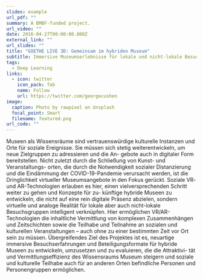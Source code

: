 ```yaml
---
slides: example
url_pdf: ""
summary: A BMBF-funded project.
url_video: ""
date: 2016-04-27T00:00:00.000Z
external_link: ""
url_slides: ""
title: "GOETHE LIVE 3D: Gemeinsam im hybriden Museum"
subtitle: Immersive Museumserlebnisse für lokale und nicht-lokale Besuchsgruppen
tags:
  - Deep Learning
links:
  - icon: twitter
    icon_pack: fab
    name: Follow
    url: https://twitter.com/georgecushen
image:
  caption: Photo by rawpixel on Unsplash
  focal_point: Smart
  filename: featured.png
url_code: ""
---
```

Museen als Wissensräume sind vertrauenswürdige kulturelle Instanzen und Orte für
soziale Ereignisse. Sie müssen sich stetig weiterentwickeln, um neue Zielgruppen zu adressieren und die An-
gebote auch in digitaler Form bereitstellen. Nicht zuletzt durch die Schließung von Kunst- und Veranstaltungs-
orten, die durch die Notwendigkeit sozialer Distanzierung und die Eindämmung der COVID-19-Pandemie
verursacht werden, ist die Dringlichkeit virtueller Museumsangebote in den Fokus gerückt. Soziale VR- und
AR-Technologien erlauben es hier, einen vielversprechenden Schritt weiter zu gehen und Konzepte für zu-
künftige hybride Museen zu entwickeln, die nicht auf eine rein digitale Präsenz abzielen, sondern virtuelle und
analoge Realität für lokale aber auch nicht-lokale Besuchsgruppen intelligent verknüpfen. Hier ermöglichen
VR/AR-Technologien die inhaltliche Vermittlung von komplexen Zusammenhängen und Zeitschichten sowie
die Teilhabe und Teilnahme an sozialen und kulturellen Veranstaltungen – auch ohne zu einer bestimmten Zeit
vor Ort sein zu müssen. Übergreifendes Ziel des Projektes ist es, neuartige immersive Besuchserfahrungen
und Beteiligungsformate für hybride Museen zu entwickeln, umzusetzen und zu evaluieren, die die Attraktivi-
tät und Vermittlungseffizienz des Wissensraums Museum steigern und soziale und kulturelle Teilhabe auch
für an anderen Orten befindliche Personen und Personengruppen ermöglichen.